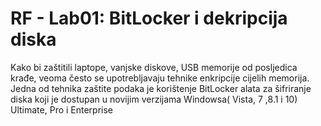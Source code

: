 # RF - Lab01: BitLocker i dekripcija diska

Kako bi zaštitili laptope, vanjske diskove, USB memorije od posljedica krađe, veoma često se upotrebljavaju tehnike enkripcije cijelih 
memorija. Jedna od tehnika zaštite podaka je korištenje BitLocker alata za šifriranje diska koji je dostupan u novijim verzijama Windowsa( Vista, 7 ,8.1 i 10) 
Ultimate, Pro i Enterprise
